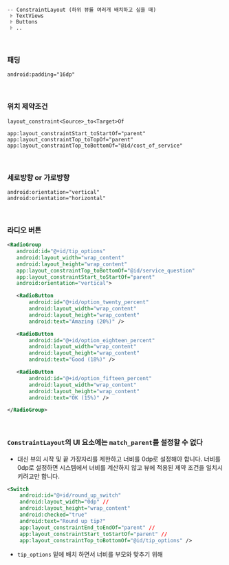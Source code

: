```
-- ConstraintLayout (하위 뷰를 여러개 배치하고 싶을 때)
 ⊦ TextViews
 ⊦ Buttons
 ⊦ ..
```

<br>

### 패딩

```
android:padding="16dp"
```

<br>

### 위치 제약조건

```
layout_constraint<Source>_to<Target>Of

app:layout_constraintStart_toStartOf="parent"
app:layout_constraintTop_toTopOf="parent"
app:layout_constraintTop_toBottomOf="@id/cost_of_service"
```

<br>

### 세로방향 or 가로방향

```
android:orientation="vertical"
android:orientation="horizontal"
```

<br>

### 라디오 버튼

```xml
<RadioGroup
   android:id="@+id/tip_options"
   android:layout_width="wrap_content"
   android:layout_height="wrap_content"
   app:layout_constraintTop_toBottomOf="@id/service_question"
   app:layout_constraintStart_toStartOf="parent"
   android:orientation="vertical">

   <RadioButton
       android:id="@+id/option_twenty_percent"
       android:layout_width="wrap_content"
       android:layout_height="wrap_content"
       android:text="Amazing (20%)" />

   <RadioButton
       android:id="@+id/option_eighteen_percent"
       android:layout_width="wrap_content"
       android:layout_height="wrap_content"
       android:text="Good (18%)" />

   <RadioButton
       android:id="@+id/option_fifteen_percent"
       android:layout_width="wrap_content"
       android:layout_height="wrap_content"
       android:text="OK (15%)" />

</RadioGroup>
```

<br>

### `ConstraintLayout`의 UI 요소에는 `match_parent`를 설정할 수 없다

- 대신 뷰의 시작 및 끝 가장자리를 제한하고 너비를 0dp로 설정해야 합니다. 너비를 0dp로 설정하면 시스템에서 너비를 계산하지 않고 뷰에 적용된 제약 조건을 일치시키려고만 합니다.

```xml
<Switch
    android:id="@+id/round_up_switch"
    android:layout_width="0dp" //
    android:layout_height="wrap_content"
    android:checked="true"
    android:text="Round up tip?"
    app:layout_constraintEnd_toEndOf="parent" //
    app:layout_constraintStart_toStartOf="parent" //
    app:layout_constraintTop_toBottomOf="@id/tip_options" />
```

- `tip_options` 밑에 배치 하면서 너비를 부모와 맞추기 위해

<br>
